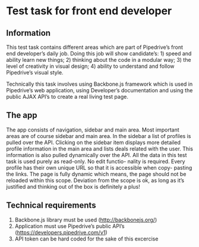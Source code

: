 
# Test task for front end developer

## Information

This test task contains different areas which are part of Pipedrive’s front
end developer’s daily job. Doing this job will show candidate’s: 1) speed and
ability learn new things; 2) thinking about the code in a modular way; 3) the
level of creativity in visual design; 4) ability to understand and follow
Pipedrive’s visual style.

Technically this task involves using Backbone.js framework which is used in
Pipedrive’s web application, using Developer’s documentation and using the
public AJAX API’s to create a real living test page.

## The app

The app consists of navigation, sidebar and main area. Most important areas
are of course sidebar and main area. In the sidebar a list of profiles is
pulled over the API. Clicking on the sidebar item displays more detailed
profile information in the main area and lists deals related with the user.
This information is also pulled dynamically over the API.
All the data in this test task is used purely as read-only. No edit functio-
nality is required.
Every profile has their own unique URL so that it is accessible when copy-
pasting the links. The page is fully dynamic which means, the page should not
be reloaded within this scope.
Deviation from the scope is ok, as long as it’s justified and thinking out of
the box is definitely a plus!

## Technical requirements

1. Backbone.js library must be used (http://backbonejs.org/)
2. Application must use Pipedrive’s public API’s
   (https://developers.pipedrive.com/v1)
3. API token can be hard coded for the sake of this excercise
